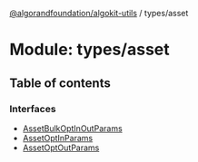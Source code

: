[@algorandfoundation/algokit-utils](../index.md) / types/asset

# Module: types/asset

## Table of contents

### Interfaces

- [AssetBulkOptInOutParams](../interfaces/types_asset.AssetBulkOptInOutParams.md)
- [AssetOptInParams](../interfaces/types_asset.AssetOptInParams.md)
- [AssetOptOutParams](../interfaces/types_asset.AssetOptOutParams.md)
